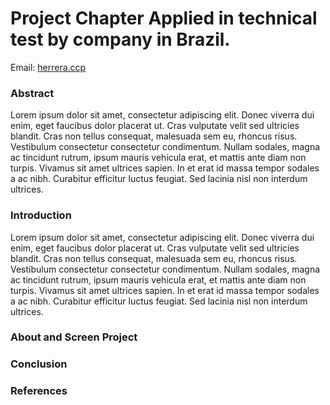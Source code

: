 <h1><b> Project Chapter Applied in technical test by company in Brazil.</b></h1>
Email: <a href = "herrera.ccp@gmail.com"> herrera.ccp</a>

<h3><b> Abstract </b></h3>

<p>Lorem ipsum dolor sit amet, consectetur adipiscing elit. Donec viverra dui enim, eget faucibus dolor placerat ut. Cras vulputate velit sed ultricies blandit. Cras non tellus consequat, malesuada sem eu, rhoncus risus. Vestibulum consectetur consectetur condimentum. Nullam sodales, magna ac tincidunt rutrum, ipsum mauris vehicula erat, et mattis ante diam non turpis. Vivamus sit amet ultrices sapien. In et erat id massa tempor sodales a ac nibh. Curabitur efficitur luctus feugiat. Sed lacinia nisl non interdum ultrices.</p>

<h3><b>Introduction </b></h3>

<p>Lorem ipsum dolor sit amet, consectetur adipiscing elit. Donec viverra dui enim, eget faucibus dolor placerat ut. Cras vulputate velit sed ultricies blandit. Cras non tellus consequat, malesuada sem eu, rhoncus risus. Vestibulum consectetur consectetur condimentum. Nullam sodales, magna ac tincidunt rutrum, ipsum mauris vehicula erat, et mattis ante diam non turpis. Vivamus sit amet ultrices sapien. In et erat id massa tempor sodales a ac nibh. Curabitur efficitur luctus feugiat. Sed lacinia nisl non interdum ultrices.</p>

<h3><b>About and Screen Project </h3></b>

<h3><b>Conclusion</h3></b>


<h3><b>References</h3></b>
